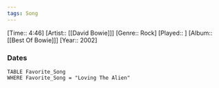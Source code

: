 ```yaml
---
tags: Song  
---
```

[Time:: 4:46]
[Artist:: [[David Bowie]]]
[Genre:: Rock]
[Played:: ]
[Album:: [[Best Of Bowie]]]
[Year:: 2002]
### Dates
````dataview
TABLE Favorite_Song
WHERE Favorite_Song = "Loving The Alien"
````